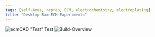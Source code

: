 ```yaml
---
tags: [self-Amos, reprap, ECM, electrochemistry, electroplating]
title: "Desktop Ram-ECM Experiments"
---
```


![ecmCAD](https://i.imgur.com/auGRB7k.png)
*"Test"*
Test
![Build-Overview](https://i.imgur.com/DdoEDWq.jpg)

